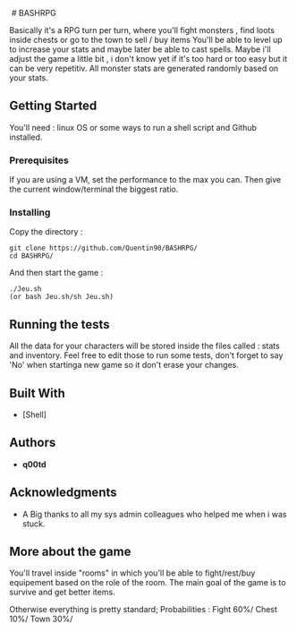  # BASHRPG

Basically it's a RPG turn per turn, where you'll fight monsters , find loots inside chests or go to the town to sell / buy items
You'll be able to level up to increase your stats and maybe later be able to cast spells.
Maybe i'll adjust the game a little bit , i don't know yet if it's too hard or too easy but it can be very repetitiv.
All monster stats are generated randomly based on your stats.

## Getting Started

You'll need : 
linux OS or some ways to run a shell script and Github installed.

### Prerequisites

If you are using a VM, set the performance to the max you can.
Then give the current window/terminal the biggest ratio.

### Installing

Copy the directory :
```
git clone https://github.com/Quentin90/BASHRPG/
cd BASHRPG/
```
And then start the game :
```
./Jeu.sh
(or bash Jeu.sh/sh Jeu.sh)
```

## Running the tests
All the data for your characters will be stored inside the files called : stats and inventory.
Feel free to edit those to run some tests, don't forget to say 'No' when startinga new game so it don't erase your changes.


## Built With

* [Shell]


## Authors

* **q00td**


## Acknowledgments

* A Big thanks to all my sys admin colleagues who helped me when i was stuck.
 
 ## More about the game
 
 You'll travel inside "rooms" in which you'll be able to fight/rest/buy equipement based on the role of the room. 
 The main goal of the game is to survive and get better items.
 
 Otherwise everything is pretty standard;
 Probabilities : Fight 60%/ Chest 10%/ Town 30%/
 
 
